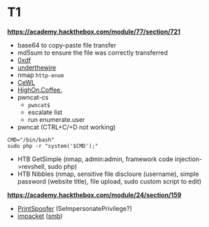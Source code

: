# T1

**https://academy.hackthebox.com/module/77/section/721**

* base64 to copy-paste file transfer
* md5sum to ensure the file was correctly transferred
* [0xdf](https://0xdf.gitlab.io/)
* [underthewire](https://underthewire.tech/wargames)
* nmap `http-enum`
* [CeWL](https://github.com/digininja/CeWL)
* [HighOn.Coffee.](https://highon.coffee/blog/reverse-shell-cheat-sheet/)
* pwncat-cs
  * `pwncat$`
  * escalate list
  * run enumerate.user
* pwncat (CTRL+C/+D not working)

```
CMD="/bin/bash"
sudo php -r "system('$CMD');"
```

* HTB GetSimple (nmap, admin:admin, framework code injection->revshell, sudo php)
* HTB Nibbles (nmap, sensitive file discloure (username), simple password (website title), file upload, sudo custom script to edit)

**https://academy.hackthebox.com/module/24/section/159**

* [PrintSpoofer](https://github.com/itm4n/PrintSpoofer) (SeImpersonatePrivilege?)
* [impacket](https://github.com/fortra/impacket) ([smb](https://github.com/fortra/impacket/blob/master/examples/smbserver.py))